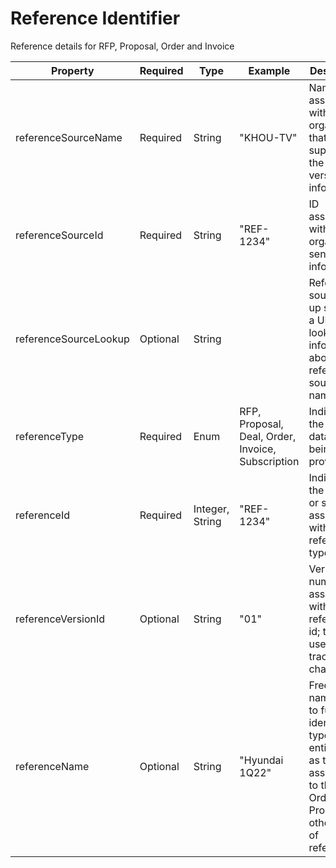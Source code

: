 # Reference Identifier

Reference details for RFP, Proposal, Order and Invoice 

| Property              | Required | Type              | Example       | Description                                                                                           |
|-----------------------|----------|-------------------|---------------|-------------------------------------------------------------------------------------------------------|
| referenceSourceName   | Required | String            | "KHOU-TV"     | Name associated with the organization that is supplying the ids and version information              |
| referenceSourceId     | Required | String            | "REF-1234"    | ID associated with the organization sending the information                                          |
| referenceSourceLookup | Optional | String            |               | Reference source look up such as a URI to lookup information about the reference source name         |
| referenceType         | Required | Enum              | RFP, Proposal, Deal, Order, Invoice, Subscription | Indicates the type of data that is being provided |
| referenceId           | Required | Integer, String   | "REF-1234"    | Indicates the number or string ID associated with the reference type                                |
| referenceVersionId    | Optional | String            | "01"          | Version number associated with the reference id; this is used to track changes                      |
| referenceName         | Optional | String            | "Hyundai 1Q22" | Free form name used to further identify the type of entity such as the name associated to the RFP, Order, Proposal, or other types of references |
